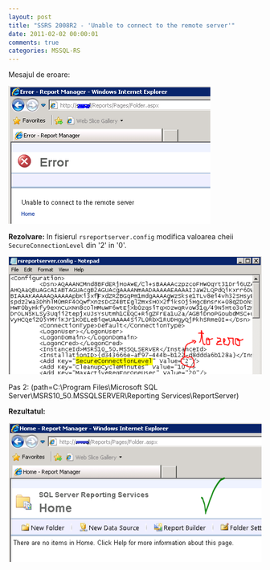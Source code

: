 ```yaml
---
layout: post
title: "SSRS 2008R2 - 'Unable to connect to the remote server'"
date: 2011-02-02 00:00:01
comments: true
categories: MSSQL-RS
---
```


Mesajul de eroare:

![](/assets/images/2011/SSRSerror.png)

**Rezolvare:** In fisierul `rsreportserver.config` modifica valoarea cheii `SecureConnectionLevel` din '2' in '0'.

![](/assets/images/2011/SSRSsol.png)

Pas 2: (path=C:\Program Files\Microsoft SQL Server\MSRS10_50.MSSQLSERVER\Reporting Services\ReportServer)

**Rezultatul:**

![](/assets/images/2011/SSRSok2.png)
